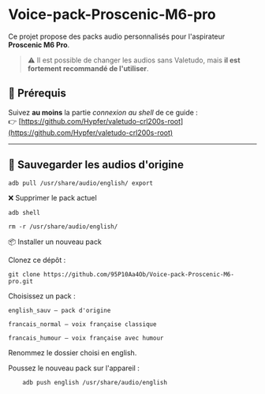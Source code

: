 # Voice-pack-Proscenic-M6-pro

Ce projet propose des packs audio personnalisés pour l'aspirateur **Proscenic M6 Pro**.

> ⚠️ Il est possible de changer les audios sans Valetudo, mais **il est fortement recommandé de l'utiliser**.

## 🔧 Prérequis

Suivez **au moins** la partie *connexion au shell* de ce guide :  
👉 [https://github.com/Hypfer/valetudo-crl200s-root](https://github.com/Hypfer/valetudo-crl200s-root)

---

## 💾 Sauvegarder les audios d'origine

```
adb pull /usr/share/audio/english/ export
```
❌ Supprimer le pack actuel
```
adb shell
```
```
rm -r /usr/share/audio/english/
```
📦 Installer un nouveau pack

Clonez ce dépôt :
```
git clone https://github.com/95P10Aa4Ob/Voice-pack-Proscenic-M6-pro.git
```
Choisissez un pack :

    english_sauv — pack d'origine

    francais_normal — voix française classique

    francais_humour — voix française avec humour

Renommez le dossier choisi en english.

Poussez le nouveau pack sur l'appareil :
```
    adb push english /usr/share/audio/english
```
